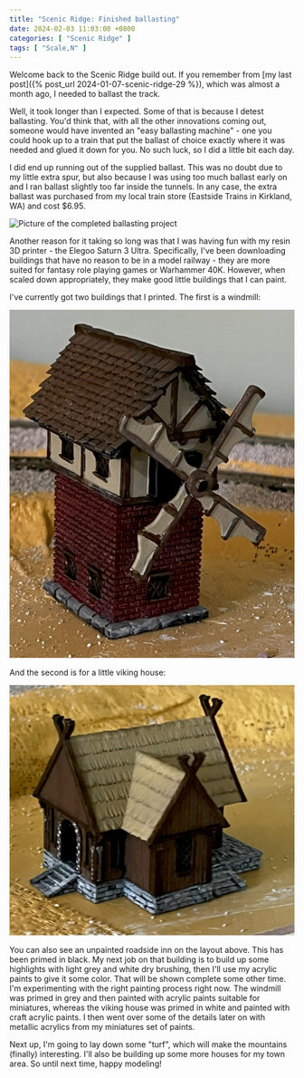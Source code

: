 ```yaml
---
title: "Scenic Ridge: Finished ballasting"
date: 2024-02-03 11:03:00 +0800
categories: [ "Scenic Ridge" ]
tags: [ "Scale,N" ]
---
```


Welcome back to the Scenic Ridge build out. If you remember from [my last post]({% post_url 2024-01-07-scenic-ridge-29 %}), which was almost a month ago, I needed to ballast the track.

Well, it took longer than I expected.  Some of that is because I detest ballasting.  You'd think that, with all the other innovations coming out, someone would have invented an "easy ballasting machine" - one you could hook up to a train that put the ballast of choice exactly where it was needed and glued it down for you.  No such luck, so I did a little bit each day.

I did end up running out of the supplied ballast.  This was no doubt due to my little extra spur, but also because I was using too much ballast early on and I ran ballast slightly too far inside the tunnels.  In any case, the extra ballast was purchased from my local train store (Eastside Trains in Kirkland, WA) and cost $6.95.

![Picture of the completed ballasting project](/assets/2024/02/03/IMG_2381.jpg)

Another reason for it taking so long was that I was having fun with my resin 3D printer - the Elegoo Saturn 3 Ultra.  Specifically, I've been downloading buildings that have no reason to be in a model railway - they are more suited for fantasy role playing games or Warhammer 40K.  However, when scaled down appropriately, they make good little buildings that I can paint.  

I've currently got two buildings that I printed.  The first is a windmill:

![Picture of an N scale windmill](/assets/2024/02/03/IMG_2383.jpg)

And the second is for a little viking house:

![Picture of an N scale viking house](/assets/2024/02/03/IMG_2382.jpg)

You can also see an unpainted roadside inn on the layout above.  This has been primed in black.  My next job on that building is to build up some highlights with light grey and white dry brushing, then I'll use my acrylic paints to give it some color.  That will be shown complete some other time.  I'm experimenting with the right painting process right now.  The windmill was primed in grey and then painted with acrylic paints suitable for miniatures, whereas the viking house was primed in white and painted with craft acrylic paints.  I then went over some of the details later on with metallic acrylics from my miniatures set of paints.

Next up, I'm going to lay down some "turf", which will make the mountains (finally) interesting.  I'll also be building up some more houses for my town area.  So until next time, happy modeling!
